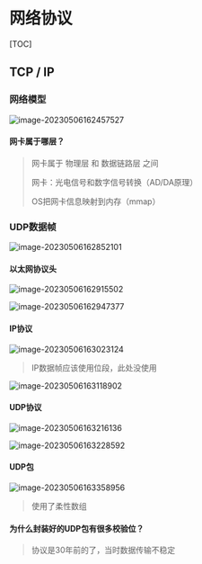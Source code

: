 # 网络协议

[TOC]

## TCP / IP

### 网络模型

![image-20230506162457527](https://typora-notes-codervv.oss-cn-shanghai.aliyuncs.com/img_for_typora/202305061624632.png)

#### 网卡属于哪层？

> 网卡属于 物理层 和 数据链路层 之间
>
> 网卡：光电信号和数字信号转换（AD/DA原理）
>
> OS把网卡信息映射到内存（mmap） 

### UDP数据帧

![image-20230506162852101](https://typora-notes-codervv.oss-cn-shanghai.aliyuncs.com/img_for_typora/202305061628139.png)

#### 以太网协议头

![image-20230506162915502](https://typora-notes-codervv.oss-cn-shanghai.aliyuncs.com/img_for_typora/202305061629524.png)

![image-20230506162947377](https://typora-notes-codervv.oss-cn-shanghai.aliyuncs.com/img_for_typora/202305061629407.png)

#### IP协议

![image-20230506163023124](https://typora-notes-codervv.oss-cn-shanghai.aliyuncs.com/img_for_typora/202305061630173.png)

> IP数据帧应该使用位段，此处没使用

![image-20230506163118902](https://typora-notes-codervv.oss-cn-shanghai.aliyuncs.com/img_for_typora/202305061631940.png)

#### UDP协议

![image-20230506163216136](https://typora-notes-codervv.oss-cn-shanghai.aliyuncs.com/img_for_typora/202305061632164.png)

![image-20230506163228592](https://typora-notes-codervv.oss-cn-shanghai.aliyuncs.com/img_for_typora/202305061632624.png)

#### UDP包

![image-20230506163358956](https://typora-notes-codervv.oss-cn-shanghai.aliyuncs.com/img_for_typora/202305061633007.png)

> 使用了柔性数组

#### 为什么封装好的UDP包有很多校验位？

> 协议是30年前的了，当时数据传输不稳定